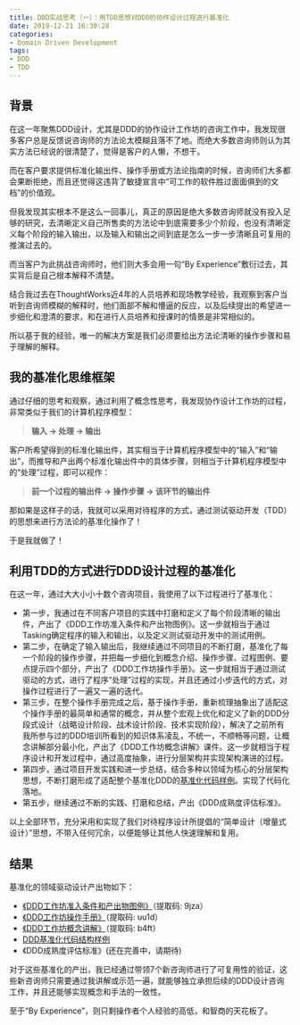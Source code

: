 ```yaml
---
title: DDD实战思考（一）：用TDD思想对DDD的协作设计过程进行基准化
date: 2019-12-21 16:30:28
categories:
- Domain Driven Development
tags:
- DDD
- TDD
---
```


## 背景

在这一年聚焦DDD设计，尤其是DDD的协作设计工作坊的咨询工作中，我发现很多客户总是反馈说咨询师的方法论太模糊且落不了地。而绝大多数咨询师则认为其实方法已经说的很清楚了，觉得是客户的人懒，不想干。

而在客户要求提供标准化输出件、操作手册或方法论指南的时候，咨询师们大多都会果断拒绝，而且还觉得这违背了敏捷宣言中“可工作的软件胜过面面俱到的文档”的价值观。

但我发现其实根本不是这么一回事儿，真正的原因是绝大多数咨询师就没有投入足够的研究，去清晰定义自己所售卖的方法论中到底需要多少个阶段，也没有清晰定义每个阶段的输入输出，以及输入和输出之间到底是怎么一步一步清晰且可复用的推演过去的。

而当客户为此挑战咨询师时，他们则大多会用一句“By Experience”敷衍过去，其实背后是自己根本解释不清楚。

结合我过去在ThoughtWorks近4年的人员培养和现场教学经验，我观察到客户当听到咨询师模糊的解释时，他们面部不解和懵逼的反应，以及后续提出的希望进一步细化和澄清的要求，和在进行人员培养和授课时的情景是非常相似的。

所以基于我的经验，唯一的解决方案是我们必须要给出方法论清晰的操作步骤和易于理解的解释。

## 我的基准化思维框架

通过仔细的思考和观察，通过利用了概念性思考，我发现协作设计工作坊的过程，非常类似于我们的计算机程序模型：

> **输入 → 处理 → 输出**

客户所希望得到的标准化输出件，其实相当于计算机程序模型中的“输入”和“输出”，而推导和产出两个标准化输出件中的具体步骤，则相当于计算机程序模型中的“处理”过程，即可以视作：

> **前一个过程的输出件 → 操作步骤 → 该环节的输出件**

那如果是这样子的话，我就可以采用对待程序的方式，通过测试驱动开发（TDD）的思想来进行方法论的基准化操作了！

于是我就做了！

## 利用TDD的方式进行DDD设计过程的基准化

在这一年，通过大大小小十数个咨询项目，我使用了以下过程进行了基准化：

* 第一步，我通过在不同客户项目的实践中打磨和定义了每个阶段清晰的输出件，产出了《DDD工作坊准入条件和产出物图例》。这一步就相当于通过Tasking确定程序的输入和输出，以及定义测试驱动开发中的测试用例。
* 第二步，在确定了输入输出后，我继续通过不同项目的不断打磨，基准化了每一个阶段的操作步骤，并把每一步细化到概念介绍、操作步骤、过程图例、要点提示四个部分，产出了《DDD工作坊操作手册》。这一步就相当于通过测试驱动的方式，进行了程序“处理”过程的实现，并且还通过小步迭代的方式，对操作过程进行了一遍又一遍的迭代。
* 第三步，在整个操作手册完成之后，基于操作手册，重新梳理抽象出了适配这个操作手册的最简单和通常的概念，并从整个宏观上优化和定义了新的DDD分段式设计（战略设计阶段、战术设计阶段、技术实现阶段），解决了之前所有我所参与过的DDD培训所看到的知识体系凌乱，不统一，不顺畅等问题，让概念讲解部分最小化，产出了《DDD工作坊概念讲解》课件。这一步就相当于程序设计和开发过程中，通过高度抽象，进行分层架构并实现架构演进的过程。
* 第四步，通过项目开发实践和进一步总结，结合多种以领域为核心的分层架构思想，不断打磨形成了适配整个基准化DDD的[基准化代码样例](https://github.com/howiehu/ddd-architecture-samples)。实现了代码化落地。
* 第五步，继续通过不断的实践、打磨和总结，产出《DDD成熟度评估标准》。

以上全部环节，充分采用和实现了我们对待程序设计所提倡的“简单设计（增量式设计）”思想，不带入任何冗余，以便能够让其他人快速理解和复用。

## 结果

基准化的领域驱动设计产出物如下：

- [《DDD工作坊准入条件和产出物图例》](https://pan.baidu.com/s/10eVNdJ0kN5dPZX1On7V5bg)（提取码: 9jza）
- [《DDD工作坊操作手册》](https://pan.baidu.com/s/16zP-QFuljJqQeE4PWovG4g)（提取码: uu1d）
- [《DDD工作坊概念讲解》](https://pan.baidu.com/s/1PnXfqr1RsGG-z9QXTGY4Uw)（提取码: b4ft）
- [DDD基准化代码结构样例](https://github.com/howiehu/ddd-architecture-samples)
- 《DDD成熟度评估标准》(还在完善中，请期待)

对于这些基准化的产出，我已经通过带领7个新咨询师进行了可复用性的验证，这些新咨询师只需要通过我讲解或示范一遍，就能够独立承担后续的DDD设计咨询工作，并且还能够实现概念和手法的一致性。

至于“By Experience”，则只剩操作者个人经验的高低，和智商的天花板了。